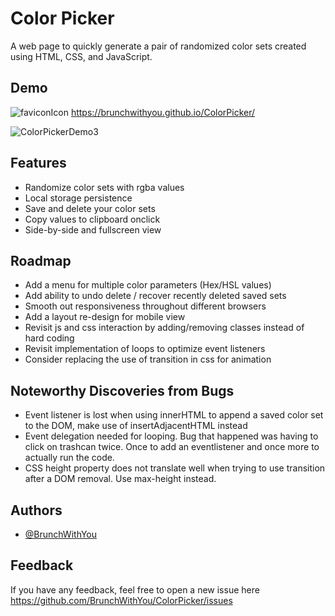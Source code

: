 
# Color Picker

A web page to quickly generate a pair of randomized color sets created using HTML, CSS, and JavaScript.


## Demo
![faviconIcon](https://user-images.githubusercontent.com/84001929/209029493-b71ceffb-c97b-468c-bf5a-19792b355784.png)
https://brunchwithyou.github.io/ColorPicker/

![ColorPickerDemo3](https://user-images.githubusercontent.com/84001929/209036713-79d64c15-c814-4ca0-809f-58d072a42f71.gif)


## Features

- Randomize color sets with rgba values
- Local storage persistence
- Save and delete your color sets
- Copy values to clipboard onclick
- Side-by-side and fullscreen view


## Roadmap

- Add a menu for multiple color parameters (Hex/HSL values)
- Add ability to undo delete / recover recently deleted saved sets
- Smooth out responsiveness throughout different browsers
- Add a layout re-design for mobile view
- Revisit js and css interaction by adding/removing classes instead of hard coding
- Revisit implementation of loops to optimize event listeners
- Consider replacing the use of transition in css for animation


## Noteworthy Discoveries from Bugs
- Event listener is lost when using innerHTML to append a saved color set to the DOM, make use of insertAdjacentHTML instead
- Event delegation needed for looping. Bug that happened was having to click on trashcan twice. Once to add an eventlistener and once more to actually run the code.
- CSS height property does not translate well when trying to use transition after a DOM removal. Use max-height instead.


## Authors

- [@BrunchWithYou](https://www.github.com/BrunchWithYou)


## Feedback

If you have any feedback, feel free to open a new issue here https://github.com/BrunchWithYou/ColorPicker/issues


